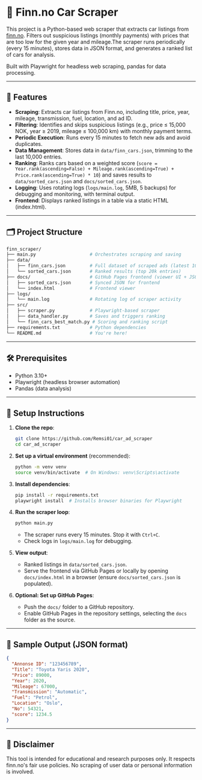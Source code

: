 # 🚗 Finn.no Car Scraper

This project is a Python-based web scraper that extracts car listings from [finn.no](https://www.finn.no/). Filters out suspicious listings (monthly payments) with prices that are too low for the given year and mileage.The scraper runs periodically (every 15 minutes), stores data in JSON format, and generates a ranked list of cars for analysis.

Built with Playwright for headless web scraping, pandas for data processing.

---

## 🌟 Features

- **Scraping**: Extracts car listings from Finn.no, including title, price, year, mileage, transmission, fuel, location, and ad ID.
- **Filtering**: Identifies and skips suspicious listings (e.g., price ≤ 15,000 NOK, year ≥ 2019, mileage ≤ 100,000 km) with monthly payment terms.
- **Periodic Execution**: Runs every 15 minutes to fetch new ads and avoid duplicates.
- **Data Management**: Stores data in `data/finn_cars.json`, trimming to the last 10,000 entries.
- **Ranking**: Ranks cars based on a weighted score (`score = Year.rank(ascending=False) + Mileage.rank(ascending=True) + Price.rank(ascending=True) * 10`) and saves results to `data/sorted_cars.json` and `docs/sorted_cars.json`.
- **Logging**: Uses rotating logs (`logs/main.log`, 5MB, 5 backups) for debugging and monitoring, with terminal output.
- **Frontend**: Displays ranked listings in a table via a static HTML (index.html).

---

## 🗂️ Project Structure

```bash
finn_scraper/
├── main.py                    # Orchestrates scraping and saving
├── data/
│   ├── finn_cars.json         # Full dataset of scraped ads (latest 10k entries)
│   └── sorted_cars.json       # Ranked results (top 20k entries)
├── docs/                      # GitHub Pages frontend (viewer UI + JSON)
│   ├── sorted_cars.json       # Synced JSON for frontend
│   └── index.html             # Frontend viewer
├── logs/
│   └── main.log               # Rotating log of scraper activity
├── src/
│   ├── scraper.py             # Playwright-based scraper
│   ├── data_handler.py        # Saves and triggers ranking
│   └── finn_cars_best_match.py # Scoring and ranking script
├── requirements.txt           # Python dependencies
└── README.md                  # You're here!
```

---

## 🛠️ Prerequisites

- Python 3.10+
- Playwright (headless browser automation)
- Pandas (data analysis)

---

## 🔧 Setup Instructions

1. **Clone the repo**:
   ```bash
   git clone https://github.com/Remsi01/car_ad_scraper
   cd car_ad_scraper
   ```

2. **Set up a virtual environment** (recommended):
   ```bash
   python -m venv venv
   source venv/bin/activate  # On Windows: venv\Scripts\activate
   ```

3. **Install dependencies**:
   ```bash
   pip install -r requirements.txt
   playwright install  # Installs browser binaries for Playwright
   ```

4. **Run the scraper loop**:
   ```bash
   python main.py
   ```
   - The scraper runs every 15 minutes. Stop it with `Ctrl+C`.
   - Check logs in `logs/main.log` for debugging.

5. **View output**:
   - Ranked listings in `data/sorted_cars.json`.
   - Serve the frontend via GitHub Pages or locally by opening `docs/index.html` in a browser (ensure `docs/sorted_cars.json` is populated).

6. **Optional: Set up GitHub Pages**:
   - Push the `docs/` folder to a GitHub repository.
   - Enable GitHub Pages in the repository settings, selecting the `docs` folder as the source.

---

## 🧪 Sample Output (JSON format)

```json
{
  "Annonse ID": "123456789",
  "Title": "Toyota Yaris 2020",
  "Price": 89000,
  "Year": 2020,
  "Mileage": 67000,
  "Transmission": "Automatic",
  "Fuel": "Petrol",
  "Location": "Oslo",
  "No": 54321,
  "score": 1234.5
}
```


---

## 🔐 Disclaimer

This tool is intended for educational and research purposes only. It respects finn.no's fair use policies. No scraping of user data or personal information is involved.